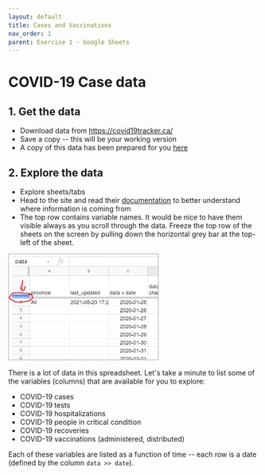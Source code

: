 ```yaml
---
layout: default
title: Cases and Vaccinations
nav_order: 1
parent: Exercise 1 - Google Sheets
---
```


# COVID-19 Case data

## 1. Get the data 
- Download data from https://covid19tracker.ca/
- Save a copy -- this will be your working version
- A copy of this data has been prepared for you [here]()


## 2. Explore the data 
- Explore sheets/tabs
- Head to the site and read their [documentation](https://covid19tracker.ca/sources.html) to better understand where information is coming from 
- The top row contains variable names. It would be nice to have them visible always as you scroll through the data. Freeze the top row of the sheets on the screen by pulling down the horizontal grey bar at the top-left of the sheet.
 
<img src="assets/img/freeze-row.png" alt="Freeze a row in Google Sheets" width="300" style="border: 1px solid darkgrey">

There is a lot of data in this spreadsheet. Let's take a minute to list some of the variables (columns) that are available for you to explore: 
- COVID-19 cases
- COVID-19 tests
- COVID-19 hospitalizations
- COVID-19 people in critical condition
- COVID-19 recoveries
- COVID-19 vaccinations (administered, distributed)

Each of these variables are listed as a function of time -- each row is a date (defined by the column ```data >> date```).



